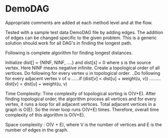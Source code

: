 # DemoDAG

Appropriate comments are added at each method level and at the flow.

Tested with a sample test data DemoDAG file by adding edges. The addition of edges can be changed specific to the given problem. This is a generic solution should work for all DAG's in finding the longest path.

Following is complete algorithm for finding longest distances. 

Initialize dist[] = {NINF, NINF, ….} and dist[s] = 0 where s is the source vertex. Here NINF means negative infinite. 
Create a topological order of all vertices. 
Do following for every vertex u in topological order. 
..Do following for every adjacent vertex v of u 
……if (dist[v] < dist[u] + weight(u, v)) 
………dist[v] = dist[u] + weight(u, v) 

Time Complexity: Time complexity of topological sorting is O(V+E). After finding topological order, the algorithm process all vertices and for every vertex, it runs a loop for all adjacent vertices. Total adjacent vertices in a graph is O(E). So the inner loop runs O(V+E) times. Therefore, overall time complexity of this algorithm is O(V+E).

Space complexity : O(V + E), where V is the number of vertices and E is the number of edges in the graph. 
